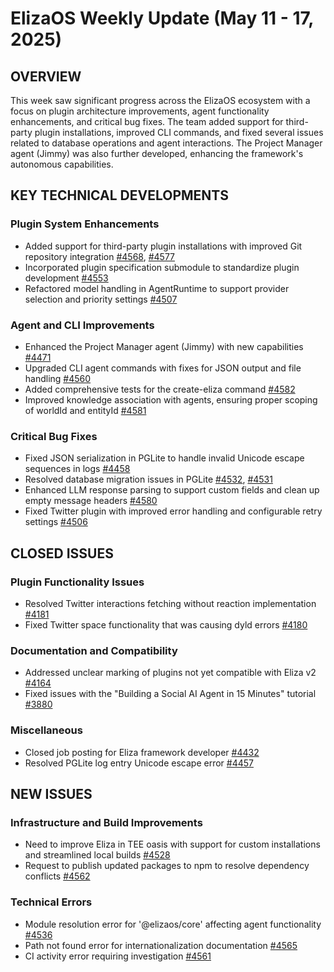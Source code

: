 # ElizaOS Weekly Update (May 11 - 17, 2025)

## OVERVIEW
This week saw significant progress across the ElizaOS ecosystem with a focus on plugin architecture improvements, agent functionality enhancements, and critical bug fixes. The team added support for third-party plugin installations, improved CLI commands, and fixed several issues related to database operations and agent interactions. The Project Manager agent (Jimmy) was also further developed, enhancing the framework's autonomous capabilities.

## KEY TECHNICAL DEVELOPMENTS

### Plugin System Enhancements
- Added support for third-party plugin installations with improved Git repository integration [#4568](https://github.com/elizaos/eliza/pull/4568), [#4577](https://github.com/elizaos/eliza/pull/4577)
- Incorporated plugin specification submodule to standardize plugin development [#4553](https://github.com/elizaos/eliza/pull/4553)
- Refactored model handling in AgentRuntime to support provider selection and priority settings [#4507](https://github.com/elizaos/eliza/pull/4507)

### Agent and CLI Improvements
- Enhanced the Project Manager agent (Jimmy) with new capabilities [#4471](https://github.com/elizaos/eliza/pull/4471)
- Upgraded CLI agent commands with fixes for JSON output and file handling [#4560](https://github.com/elizaos/eliza/pull/4560)
- Added comprehensive tests for the create-eliza command [#4582](https://github.com/elizaos/eliza/pull/4582)
- Improved knowledge association with agents, ensuring proper scoping of worldId and entityId [#4581](https://github.com/elizaos/eliza/pull/4581)

### Critical Bug Fixes
- Fixed JSON serialization in PGLite to handle invalid Unicode escape sequences in logs [#4458](https://github.com/elizaos/eliza/pull/4458)
- Resolved database migration issues in PGLite [#4532](https://github.com/elizaos/eliza/pull/4532), [#4531](https://github.com/elizaos/eliza/pull/4531)
- Enhanced LLM response parsing to support custom fields and clean up empty message headers [#4580](https://github.com/elizaos/eliza/pull/4580)
- Fixed Twitter plugin with improved error handling and configurable retry settings [#4506](https://github.com/elizaos/eliza/pull/4506)

## CLOSED ISSUES

### Plugin Functionality Issues
- Resolved Twitter interactions fetching without reaction implementation [#4181](https://github.com/elizaos/eliza/issues/4181)
- Fixed Twitter space functionality that was causing dyld errors [#4180](https://github.com/elizaos/eliza/issues/4180)

### Documentation and Compatibility
- Addressed unclear marking of plugins not yet compatible with Eliza v2 [#4164](https://github.com/elizaos/eliza/issues/4164)
- Fixed issues with the "Building a Social AI Agent in 15 Minutes" tutorial [#3880](https://github.com/elizaos/eliza/issues/3880)

### Miscellaneous
- Closed job posting for Eliza framework developer [#4432](https://github.com/elizaos/eliza/issues/4432)
- Resolved PGLite log entry Unicode escape error [#4457](https://github.com/elizaos/eliza/issues/4457)

## NEW ISSUES

### Infrastructure and Build Improvements
- Need to improve Eliza in TEE oasis with support for custom installations and streamlined local builds [#4528](https://github.com/elizaos/eliza/issues/4528)
- Request to publish updated packages to npm to resolve dependency conflicts [#4562](https://github.com/elizaos/eliza/issues/4562)

### Technical Errors
- Module resolution error for '@elizaos/core' affecting agent functionality [#4536](https://github.com/elizaos/eliza/issues/4536)
- Path not found error for internationalization documentation [#4565](https://github.com/elizaos/eliza/issues/4565)
- CI activity error requiring investigation [#4561](https://github.com/elizaos/eliza/issues/4561)